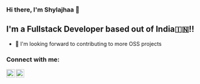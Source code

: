 ### Hi there, I'm Shylajhaa 👋 

## I'm a Fullstack Developer based out of India:india:!!

- 🥅 I'm looking forward to contributing to more OSS projects

### Connect with me:

[<img align="left" alt="codeSTACKr | LinkedIn" width="22px" src="https://cdn.jsdelivr.net/npm/simple-icons@v3/icons/linkedin.svg" />](https://www.linkedin.com/in/shylajhaa-sathyaram/)
[<img align="left" alt="codeSTACKr | Instagram" width="22px" src="https://cdn.jsdelivr.net/npm/simple-icons@v3/icons/instagram.svg" />](https://www.linkedin.com/in/shylajhaa-sathyaram/)
